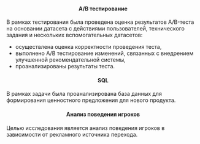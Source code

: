 <h4 align="center">А/В тестирование</a></h4>

В рамках тестирования была проведена оценка результатов A/B-теста на основании датасета с действиями пользователей, технического задания и нескольких вспомогательных датасетов:

- осуществлена оценка корректности проведения теста,
- выполнено А/В тестирование изменений, связанных с внедрением улучшенной рекомендательной системы,
- проанализированы результаты теста.


<h4 align="center">SQL</a></h4>

В рамках задачи была проанализирована база данных для формирования ценностного предложения для нового продукта.


<h4 align="center">Анализ поведения игроков</a></h4>

Целью исследования является анализ поведения игроков в зависимости от рекламного источника перехода.
